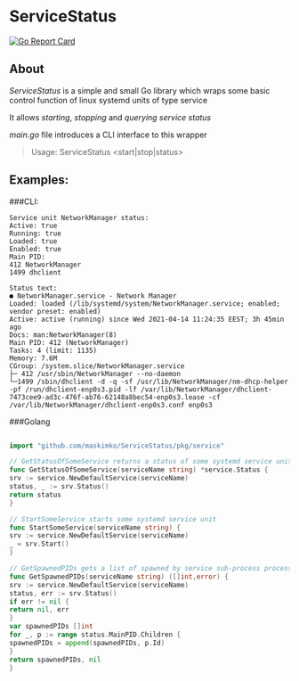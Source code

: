 ServiceStatus
========
[![Go Report Card](https://goreportcard.com/badge/github.com/maskimko/ServiceStatus)](https://goreportcard.com/report/github.com/maskimko/ServiceStatus)

About
-----

*ServiceStatus* is a simple and small Go library 
which wraps some basic control function of linux systemd units of type service

It allows _starting_, _stopping_ and _querying service status_

_main.go_ file introduces a CLI interface to this wrapper

>Usage: ServiceStatus <service unit name> <start|stop|status>


Examples:
----

###CLI:
```$ ServiceStatus NetworkManager status
Service unit NetworkManager status:
Active: true
Running: true
Loaded: true
Enabled: true
Main PID:
412 NetworkManager
1499 dhclient

Status text:
● NetworkManager.service - Network Manager
Loaded: loaded (/lib/systemd/system/NetworkManager.service; enabled; vendor preset: enabled)
Active: active (running) since Wed 2021-04-14 11:24:35 EEST; 3h 45min ago
Docs: man:NetworkManager(8)
Main PID: 412 (NetworkManager)
Tasks: 4 (limit: 1135)
Memory: 7.6M
CGroup: /system.slice/NetworkManager.service
├─ 412 /usr/sbin/NetworkManager --no-daemon
└─1499 /sbin/dhclient -d -q -sf /usr/lib/NetworkManager/nm-dhcp-helper -pf /run/dhclient-enp0s3.pid -lf /var/lib/NetworkManager/dhclient-7473cee9-ad3c-476f-ab76-62148a8bec54-enp0s3.lease -cf /var/lib/NetworkManager/dhclient-enp0s3.conf enp0s3
```

###Golang
```go

import "github.com/maskimko/ServiceStatus/pkg/service"

// GetStatusOfSomeService returns a status of some systemd service unit
func GetStatusOfSomeService(serviceName string) *service.Status {
srv := service.NewDefaultService(serviceName)
status, _ := srv.Status()
return status
}

// StartSomeService starts some systemd service unit
func StartSomeService(serviceName string) {
srv := service.NewDefaultService(serviceName)
_ = srv.Start()
}

// GetSpawnedPIDs gets a list of spawned by service sub-process process ids
func GetSpawnedPIDs(serviceName string) ([]int,error) {
srv := service.NewDefaultService(serviceName)
status, err := srv.Status()
if err != nil {
return nil, err
}
var spawnedPIDs []int
for _, p := range status.MainPID.Children {
spawnedPIDs = append(spawnedPIDs, p.Id)
}
return spawnedPIDs, nil
}
```


